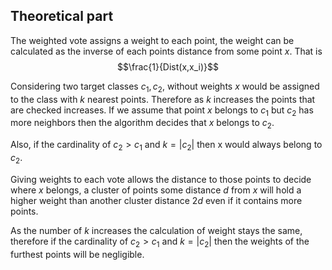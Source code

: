 ## Theoretical part
 The weighted vote assigns a weight to each point, the weight can be calculated as the inverse of each points distance from some point $x$.
 That is 
 $$\frac{1}{Dist(x,x_i)}$$

Considering two target classes $c_1,c_2$, without weights $x$ would be assigned to the class with $k$ nearest points. 
Therefore as $k$ increases the points that are checked increases. If we assume that point $x$ belongs to  $c_1$ but $c_2$ has more neighbors then the algorithm decides that $x$ belongs to $c_2$.

Also, if the cardinality of $c_2 > c_1$ and $k=|c_2|$ then x would always belong to $c_2$.

Giving weights to each vote allows the distance to those points to decide where $x$ belongs, a cluster of points some distance $d$ from $x$ will hold a higher weight than another cluster distance $2d$ even if it contains more points. 

As the number of $k$ increases the calculation of weight stays the same, therefore if the cardinality of $c_2 > c_1$ and $k = |c_2|$ then the weights of the furthest points will be negligible.

